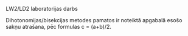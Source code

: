 LW2/LD2 laboratorijas darbs

Dihotonomijas/bisekcijas metodes pamatos ir noteiktā apgabalā esošo sakņu atrašana,  pēc formulas c = (a+b)/2.








